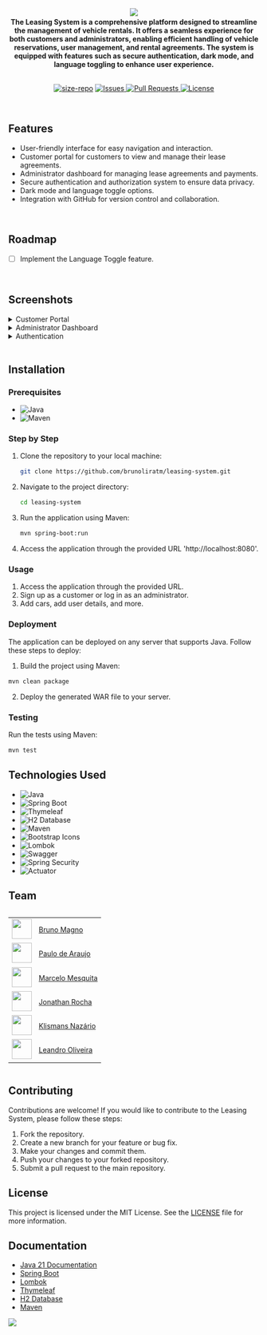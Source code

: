 <div align="center" text-align="center">
    <img src="https://capsule-render.vercel.app/api?type=waving&height=200&color=gradient&text=LEASING%20SYSTEM&reversal=false">
    <br>
    <strong>The Leasing System is a comprehensive platform designed to streamline the management of vehicle rentals. It offers a seamless experience for both customers and administrators, enabling efficient handling of vehicle reservations, user management, and rental agreements. The system is equipped with features such as secure authentication, dark mode, and language toggling to enhance user experience.</strong>
</div>

<br>

<p align="center">
   <a href="https://img.shields.io/github/repo-size/brunoliratm/leasing-system">
         <img src="https://img.shields.io/github/repo-size/Exploit-Experts/leasing-system" alt="size-repo"></a>
    <a href="https://github.com/Exploit-Experts/leasing-system/issues">
        <img src="https://img.shields.io/github/issues/Exploit-Experts/leasing-system" alt="Issues">
    </a>
    <a href="https://github.com/Exploit-Experts/leasing-system/pulls">
        <img src="https://img.shields.io/github/issues-pr/Exploit-Experts/leasing-system" alt="Pull Requests">
    </a>
    <a href="https://github.com/Exploit-Experts/leasing-system/blob/main/LICENSE">
        <img src="https://img.shields.io/github/license/Exploit-Experts/leasing-system" alt="License">
    </a>
</p>

<br>

## Features
- User-friendly interface for easy navigation and interaction.
- Customer portal for customers to view and manage their lease agreements.
- Administrator dashboard for managing lease agreements and payments.
- Secure authentication and authorization system to ensure data privacy.
- Dark mode and language toggle options.
- Integration with GitHub for version control and collaboration.

<br>

## Roadmap
- [ ] Implement the Language Toggle feature.

<br>

## Screenshots

<details>
<summary>Customer Portal</summary>

![Customer Portal](https://github.com/Exploit-Experts/leasing-system/blob/LS-20/images/customer-page.png?raw=true)

</details>

<details>
<summary>Administrator Dashboard</summary>

![Administrator Dashboard](https://github.com/Exploit-Experts/leasing-system/blob/LS-20/images/admin-page.png?raw=true)

</details>

<details>
<summary>Authentication</summary>

![Authentication](https://github.com/Exploit-Experts/leasing-system/blob/LS-20/images/login-page.png?raw=true)

</details>

<br>

## Installation

### Prerequisites
- ![Java](https://img.shields.io/badge/Java-21-blue)
- ![Maven](https://img.shields.io/badge/Maven-3.6.0-blue)

### Step by Step

1. Clone the repository to your local machine:
    ```sh
    git clone https://github.com/brunoliratm/leasing-system.git
    ```
2. Navigate to the project directory:
    ```sh
    cd leasing-system
    ```
3. Run the application using Maven:
    ```sh
    mvn spring-boot:run
    ```
4. Access the application through the provided URL 'http://localhost:8080'.

### Usage
1. Access the application through the provided URL.
2. Sign up as a customer or log in as an administrator.
3. Add cars, add user details, and more.

### Deployment
The application can be deployed on any server that supports Java. Follow these steps to deploy:

1. Build the project using Maven:
```sh
mvn clean package
```
2. Deploy the generated WAR file to your server.

### Testing
Run the tests using Maven:
```sh
mvn test
```

## Technologies Used
- ![Java](https://img.shields.io/badge/Java-21-blue)
- ![Spring Boot](https://img.shields.io/badge/Spring%20Boot-3.4.0-brightgreen)
- ![Thymeleaf](https://img.shields.io/badge/Thymeleaf-3.0.12-blue)
- ![H2 Database](https://img.shields.io/badge/H2%20Database-1.4.200-blue)
- ![Maven](https://img.shields.io/badge/Maven-3.6.0-blue)
- ![Bootstrap Icons](https://img.shields.io/badge/Bootstrap%20Icons-1.11.3-blue)
- ![Lombok](https://img.shields.io/badge/Lombok-1.18.20-blue)
- ![Swagger](https://img.shields.io/badge/Swagger-2.2.25-brightgreen)
- ![Spring Security](https://img.shields.io/badge/Spring%20Security-5.6.0-brightgreen)
- ![Actuator](https://img.shields.io/badge/Spring%20Boot%20Actuator-2.6.0-brightgreen)

## Team

<div style="display: flex; align-items: center;">
    <table>
        <tr>
            <td><img src="https://avatars.githubusercontent.com/u/114788642?v=4" float="left" width="40px" height=40px></td>
            <td><a href='https://github.com/brunoliratm'>Bruno Magno</a></td>
        </tr>
        <tr>
            <td><img src="https://avatars.githubusercontent.com/u/127964717?v=4" float="left" width="40px" height=40px></td>
            <td><a href='https://github.com/Paulo-Araujo-Jr'>Paulo de Araujo</a></td>
        </tr>
        <tr>
            <td><img src="https://avatars.githubusercontent.com/u/126338859?v=4" float="left" width="40px" height=40px></td>
            <td><a href='https://github.com/MrMesquita'>Marcelo Mesquita</a></td>
        </tr>
        <tr>
            <td><img src="https://avatars.githubusercontent.com/u/126990110?v=4" float="left" width="40px" height=40px></td>
            <td><a href='https://github.com/Jonathanwsr'>Jonathan Rocha</a></td>
        </tr>
        <tr>
            <td><img src="https://avatars.githubusercontent.com/u/180599406?v=4" float="left" width="40px" height=40px></td>
            <td><a href='https://github.com/Klismans-Nazario'>Klismans Nazário</a></td>
        </tr>
        <tr>
            <td><img src="https://avatars.githubusercontent.com/u/126925371?v=4" float="left" width="40px" height=40px></td>
            <td><a href='https://github.com/leandrouser'>Leandro Oliveira</a></td>
        </tr>
    </table>
</div>

## Contributing
Contributions are welcome! If you would like to contribute to the Leasing System, please follow these steps:
1. Fork the repository.
2. Create a new branch for your feature or bug fix.
3. Make your changes and commit them.
4. Push your changes to your forked repository.
5. Submit a pull request to the main repository.

## License
This project is licensed under the MIT License. See the [LICENSE](LICENSE) file for more information.

## Documentation
- [Java 21 Documentation](https://docs.oracle.com/en/java/javase/21/)
- [Spring Boot](https://spring.io/projects/spring-boot)
- [Lombok](https://projectlombok.org/)
- [Thymeleaf](https://www.thymeleaf.org/)
- [H2 Database](https://www.h2database.com/html/main.html)
- [Maven](https://maven.apache.org/)

<img src="https://capsule-render.vercel.app/api?type=waving&height=200&color=gradient&reversal=false&section=footer">
